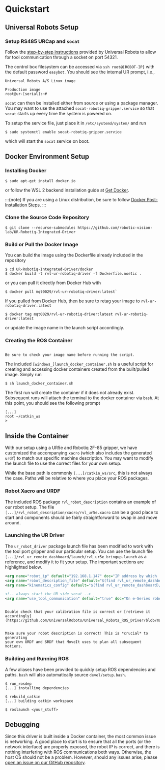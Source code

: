 # Quickstart

## Universal Robots Setup

### Setup RS485 URCap and `socat`

Follow the [step-by-step
instructions](https://github.com/UniversalRobots/Universal_Robots_ToolComm_Forwarder_URCap/blob/master/doc/install_urcap.md)
provided by Universal Robots to allow for tool communication through a socket on 
port 54321.

The control box filesystem can be accessed via `ssh root@[ROBOT-IP]` with the
default password `easybot`. You should see the internal UR prompt, i.e., 

```console
Universal Robots A/S Linux image

Production image
root@ur-[serial]:~#
```

`socat` can then be installed either from source or using a package manager.
You may want to use the attached `socat-robotiq-gripper.service` so that
`socat` starts up every time the system is powered on.

To setup the service file, just place it in `/etc/systemd/system/` and run

```console
$ sudo systemctl enable socat-robotiq-gripper.service
```

which will start the `socat` service on boot.

## Docker Environment Setup

### Installing Docker

```console
$ sudo apt-get install docker.io
```

or follow the WSL 2 backend installation guide at [Get Docker](https://docs.docker.com/get-docker/).

:::{note} 
If you are using a Linux distribution, be sure to follow [Docker Post-Installation Steps](https://docs.docker.com/engine/install/linux-postinstall/).
:::

### Clone the Source Code Repository

```console
$ git clone --recurse-submodules https://github.com/robotic-vision-lab/UR-Robotiq-Integrated-Driver
```

### Build or Pull the Docker Image

You can build the image using the Dockerfile already included in the repository

```console
$ cd UR-Robotiq-Integrated-Driver/docker
$ docker build -t rvl-ur-robotiq-driver -f Dockerfile.noetic .
```
or you can pull it directly from Docker Hub with 

```console
$ docker pull mqt0029/rvl-ur-robotiq-driver:latest` 
```

If you pulled from Docker Hub, then be sure to retag your image to
`rvl-ur-robotiq-driver:latest`

```console
$ docker tag mqt0029/rvl-ur-robotiq-driver:latest rvl-ur-robotiq-driver:latest
```

or update the image name in the launch script accordingly.

### Creating the ROS Container

```{note}

Be sure to check your image name before running the script.
```

The included `[windows_]launch_docker_container.sh` is a useful script for
creating and accessing docker containers created from the built/pulled image.
Simply run

```console
$ sh launch_docker_container.sh
```

The first run will create the container if it does not already exist.
Subsequent runs will attach the terminal to the docker container via `bash`.
At this point, you should see the following prompt

```console
[...]
root ~/catkin_ws
> 
```

## Inside the Container

With our setup using a UR5e and Robotiq 2F-85 gripper, we have customized the
accompanying `xacro` (which also includes the generated `urdf`) to match our
specific machine description. You may want to modify the launch file to use the
correct files for your own setup.

While the base path is commonly `[...]/catkin_ws/src`, this is not always the
case. Paths will be relative to where you place your ROS packages.

### Robot Xacro and URDF

The included ROS package `rvl_robot_description` contains an example of our
robot setup. The file `[...]/rvl_robot_description/xacro/rvl_ur5e.xacro` can be
a good place to start and components should be fairly straightforward to swap
in and move around.

### Launching the UR Driver 

The `ur_robot_driver` package launch file has been modified to work with the
tool port gripper and our particular setup. You can use the launch file
`[...]/rvl_ur_remote_dashboard/launch/rvl_ur5e_bringup.launch` as a reference,
and modify it to fit your setup. The important sections are highlighted below.

```XML
<arg name="robot_ip" default="192.168.1.147" doc="IP address by which ..."/>
<arg name="robot_description_file" default="$(find rvl_ur_remote_dashboard)/launch/load_rvl_ur5e.launch" doc="Robot description launch file."/>
<arg name="kinematics_config" default="$(find rvl_ur_remote_dashboard)/configs/ur5e_calibration.yaml" doc="Kinematics config file used ..."/>

<!-- always start the UR side socat -->
<arg name="use_tool_communication" default="true" doc="On e-Series robots tool communication can be enabled with this argument"/>
```

```{warning}

Double check that your calibration file is correct or [retrieve it
accordingly](https://github.com/UniversalRobots/Universal_Robots_ROS_Driver/blob/master/ur_calibration/README.md).
```

```{warning}

Make sure your robot description is correct! This is *crucial* to generating
your own URDF and SRDF that MoveIt uses to plan all subsequent motions.
```

### Building and Running ROS

A few aliases have been provided to quickly setup ROS dependencies and paths.
`bash` will also automatically source `devel/setup.bash`.

```console
$ run_rosdep
[...] installing dependencies

$ rebuild_catkin
[...] building catkin workspace

$ roslaunch <your_stuff>
```

## Debugging

Since this driver is built inside a Docker container, the most common issue is
networking. A good place to start is to ensure that all the ports (or the
network interface) are properly exposed, the robot IP is correct, and there is
nothing interfering with ROS communications both ways. Otherwise, the host OS
should not be a problem. However, should any issues arise, please [open an
issue on our GitHub repository](https://github.com/robotic-vision-lab/UR-Robotiq-Integrated-Driver/issues). 
